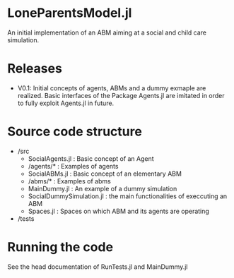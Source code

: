 # LoneParentsModel.jl
An initial implementation of an ABM aiming at a social and child care simulation. 


# Releases
- V0.1: Initial concepts of agents, ABMs and a dummy exmaple are realized. Basic interfaces of the Package Agents.jl are imitated in order to fully exploit Agents.jl in future. 

# Source code structure 
- /src
  - SocialAgents.jl : Basic concept of an Agent
  - /agents/*       : Examples of agents 
  - SocialABMs.jl   : Basic concept of an elementary ABM
  - /abms/*         : Examples of abms
  - MainDummy.jl    : An example of a dummy simulation
  - SocialDummySimulation.jl
                    : the main functionalities of execcuting an ABM
  - Spaces.jl       : Spaces on which ABM and its agents are operating  
- /tests


# Running the code
See the head documentation of RunTests.jl and MainDummy.jl 
